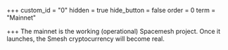 +++
custom_id = "0"
hidden = true
hide_button = false
order = 0
term = "Mainnet"

+++
The mainnet is the working (operational) Spacemesh project. Once it launches, the Smesh cryptocurrency will become real.
